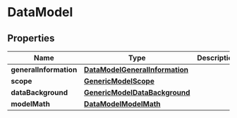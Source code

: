 # DataModel

## Properties
Name | Type | Description | Notes
------------ | ------------- | ------------- | -------------
**generalInformation** | [**DataModelGeneralInformation**](DataModelGeneralInformation.md) |  |  [optional]
**scope** | [**GenericModelScope**](GenericModelScope.md) |  |  [optional]
**dataBackground** | [**GenericModelDataBackground**](GenericModelDataBackground.md) |  |  [optional]
**modelMath** | [**DataModelModelMath**](DataModelModelMath.md) |  |  [optional]
